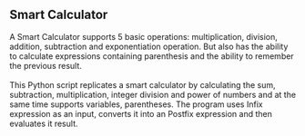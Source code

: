 ## Smart Calculator

A Smart Calculator supports 5 basic operations: multiplication, division, addition, subtraction and exponentiation 
operation. But also has the ability to calculate expressions containing parenthesis and the ability to remember the 
previous result. <br><br>
This Python script replicates a smart calculator by calculating the sum, subtraction, multiplication, integer division 
and power of numbers and at the same time supports variables, parentheses. The program uses Infix expression as an input, converts it into an Postfix expression and then evaluates it result.<br><br>

